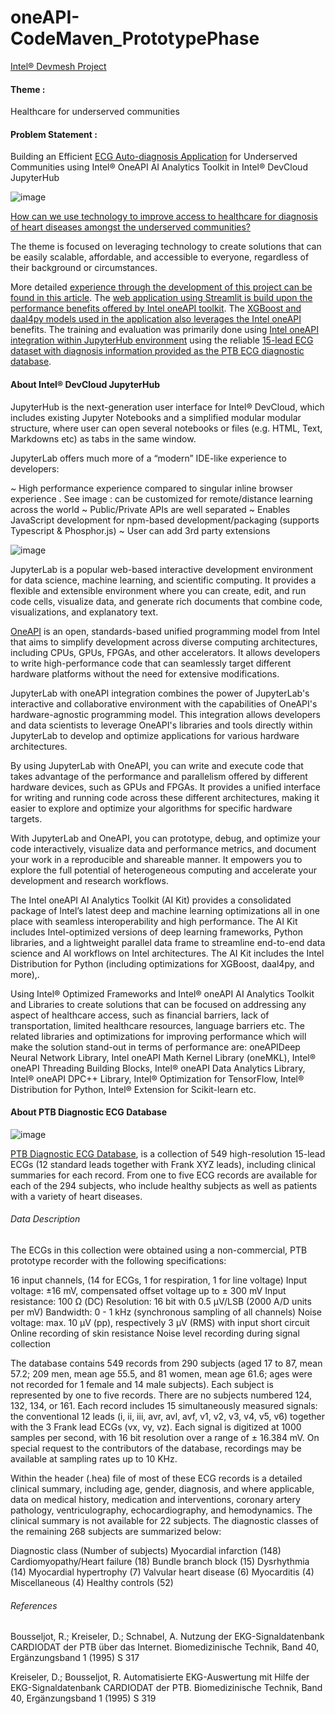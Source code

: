 # oneAPI-CodeMaven_PrototypePhase
[Intel® Devmesh Project](https://devmesh.intel.com/projects/efficient-ecg-auto-diagnosis-application-for-underserved-communities-using-intel-oneapi-ai-analytics-toolkit-in-intel-devcloud-jupyterhub)

#### Theme : 

Healthcare for underserved communities 

#### Problem Statement : 

Building an Efficient [ECG Auto-diagnosis Application](https://huggingface.co/spaces/deepthiaj/Electro_oneAPI) for Underserved Communities using Intel® OneAPI AI Analytics Toolkit in Intel® DevCloud JupyterHub

![image](https://user-images.githubusercontent.com/70970105/236674030-99e2aba8-2711-4bbc-80d8-6e3285a3fbcd.png)

[How can we use technology to improve access to healthcare for diagnosis of heart diseases amongst the underserved communities?](https://medium.com/@deepthiaj/building-an-efficient-ecg-auto-diagnosis-application-for-underserved-communities-using-intel-a05059829739)

The theme is focused on leveraging technology to create solutions that can be easily scalable, affordable, and accessible to everyone, regardless of their background or circumstances.

More detailed [experience through the development of this project can be found in this article](https://medium.com/@deepthiaj/my-experience-using-the-intel-oneapi-ai-toolkit-in-developing-an-efficient-ecg-application-for-9679763aa167). The [web application using Streamlit is build upon the performance benefits offered by Intel oneAPI toolkit](https://medium.com/@deepthiaj/streamlit-and-intel-oneapi-support-unleashing-the-power-of-interactive-data-visualization-and-61bbabe7f417). The [XGBoost and daal4py models used in the application also leverages the Intel oneAPI](https://medium.com/@deepthiaj/xgboost-vs-daal4py-unleashing-the-power-of-intel-oneapi-in-machine-learning-96b1836051f4) benefits. The training and evaluation was primarily done using [Intel oneAPI integration within JupyterHub environment](https://medium.com/@deepthiaj/empowering-machine-learning-unleashing-the-benefits-of-oneapi-tools-9fef3cd972da) using the reliable [15-lead ECG dataset with diagnosis information provided as the PTB ECG diagnostic database](https://medium.com/@deepthiaj/working-with-large-datasets-2228a2a1e25f).

#### About Intel® DevCloud JupyterHub

JupyterHub is the next-generation user interface for Intel® DevCloud, which includes existing Jupyter Notebooks and a simplified modular modular structure, where user can open several notebooks or files (e.g. HTML, Text, Markdowns etc) as tabs in the same window.

JupyterLab offers much more of a “modern” IDE-like experience to developers:

~ High performance experience compared to singular inline browser experience . See image : can be customized for remote/distance learning across the world
~ Public/Private APIs are well separated
~ Enables JavaScript development for npm-based development/packaging (supports Typescript & Phosphor.js)
~ User can add 3rd party extensions

![image](https://user-images.githubusercontent.com/70970105/236620109-6958d842-012b-4a0a-9c94-3e8e2120f202.png)

JupyterLab is a popular web-based interactive development environment for data science, machine learning, and scientific computing. It provides a flexible and extensible environment where you can create, edit, and run code cells, visualize data, and generate rich documents that combine code, visualizations, and explanatory text.

[OneAPI](https://www.intel.com/content/www/us/en/developer/tools/oneapi/overview.html#gs.1dwtst) is an open, standards-based unified programming model from Intel that aims to simplify development across diverse computing architectures, including CPUs, GPUs, FPGAs, and other accelerators. It allows developers to write high-performance code that can seamlessly target different hardware platforms without the need for extensive modifications.

JupyterLab with oneAPI integration combines the power of JupyterLab's interactive and collaborative environment with the capabilities of OneAPI's hardware-agnostic programming model. This integration allows developers and data scientists to leverage OneAPI's libraries and tools directly within JupyterLab to develop and optimize applications for various hardware architectures.

By using JupyterLab with OneAPI, you can write and execute code that takes advantage of the performance and parallelism offered by different hardware devices, such as GPUs and FPGAs. It provides a unified interface for writing and running code across these different architectures, making it easier to explore and optimize your algorithms for specific hardware targets.

With JupyterLab and OneAPI, you can prototype, debug, and optimize your code interactively, visualize data and performance metrics, and document your work in a reproducible and shareable manner. It empowers you to explore the full potential of heterogeneous computing and accelerate your development and research workflows.

The Intel oneAPI AI Analytics Toolkit (AI Kit) provides a consolidated package of Intel’s latest deep and machine learning optimizations all in one place with seamless interoperability and high performance. The AI Kit includes Intel-optimized versions of deep learning frameworks, Python libraries, and a lightweight parallel data frame to streamline end-to-end data science and AI workflows on Intel architectures. The AI Kit includes the Intel Distribution for Python (including optimizations for XGBoost, daal4py, and more),.

Using Intel® Optimized Frameworks and Intel® oneAPI AI Analytics Toolkit and Libraries to create solutions that can be focused on addressing any aspect of healthcare access, such as financial barriers, lack of transportation, limited healthcare resources, language barriers etc. The related libraries and optimizations for improving performance which will make the solution stand-out in terms of performance are: oneAPIDeep Neural Network Library, Intel oneAPI Math Kernel Library (oneMKL), Intel® oneAPI Threading Building Blocks, Intel® oneAPI Data Analytics Library, Intel® oneAPI DPC++ Library, Intel® Optimization for TensorFlow, Intel® Distribution for Python, Intel® Extension for Scikit-learn etc.

#### About PTB Diagnostic ECG Database

![image](https://user-images.githubusercontent.com/70970105/236620071-ed070db9-4626-4fd5-9832-3a6b26ce0e0c.png)



[PTB Diagnostic ECG Database](https://www.physionet.org/content/ptbdb/1.0.0/), is a collection of 549 high-resolution 15-lead ECGs (12 standard leads together with Frank XYZ leads), including clinical summaries for each record. From one to five ECG records are available for each of the 294 subjects, who include healthy subjects as well as patients with a variety of heart diseases.

###### Data Description

The ECGs in this collection were obtained using a non-commercial, PTB prototype recorder with the following specifications:

16 input channels, (14 for ECGs, 1 for respiration, 1 for line voltage)
Input voltage: ±16 mV, compensated offset voltage up to ± 300 mV
Input resistance: 100 Ω (DC)
Resolution: 16 bit with 0.5 μV/LSB (2000 A/D units per mV)
Bandwidth: 0 - 1 kHz (synchronous sampling of all channels)
Noise voltage: max. 10 μV (pp), respectively 3 μV (RMS) with input short circuit
Online recording of skin resistance
Noise level recording during signal collection

The database contains 549 records from 290 subjects (aged 17 to 87, mean 57.2; 209 men, mean age 55.5, and 81 women, mean age 61.6; ages were not recorded for 1 female and 14 male subjects). Each subject is represented by one to five records. There are no subjects numbered 124, 132, 134, or 161. Each record includes 15 simultaneously measured signals: the conventional 12 leads (i, ii, iii, avr, avl, avf, v1, v2, v3, v4, v5, v6) together with the 3 Frank lead ECGs (vx, vy, vz). Each signal is digitized at 1000 samples per second, with 16 bit resolution over a range of ± 16.384 mV. On special request to the contributors of the database, recordings may be available at sampling rates up to 10 KHz.

Within the header (.hea) file of most of these ECG records is a detailed clinical summary, including age, gender, diagnosis, and where applicable, data on medical history, medication and interventions, coronary artery pathology, ventriculography, echocardiography, and hemodynamics. The clinical summary is not available for 22 subjects. The diagnostic classes of the remaining 268 subjects are summarized below:

Diagnostic class	(Number of subjects)
Myocardial infarction	(148)
Cardiomyopathy/Heart failure	(18)
Bundle branch block	(15)
Dysrhythmia	(14)
Myocardial hypertrophy	(7)
Valvular heart disease	(6)
Myocarditis	(4)
Miscellaneous	(4)
Healthy controls	(52)

###### References

Bousseljot, R.; Kreiseler, D.; Schnabel, A. Nutzung der EKG-Signaldatenbank CARDIODAT der PTB über das Internet. Biomedizinische Technik, Band 40, Ergänzungsband 1 (1995) S 317

Kreiseler, D.; Bousseljot, R. Automatisierte EKG-Auswertung mit Hilfe der EKG-Signaldatenbank CARDIODAT der PTB. Biomedizinische Technik, Band 40, Ergänzungsband 1 (1995) S 319


